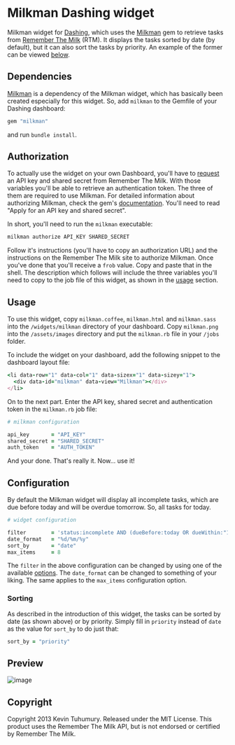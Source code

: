 # Milkman Dashing widget

Milkman widget for [Dashing](http://shopify.github.com/dashing), which uses the [Milkman](https://github.com/kevintuhumury/milkman) gem to retrieve tasks from [Remember The Milk](https://www.rememberthemilk.com/) (RTM). It displays the tasks sorted by date (by default), but it can also sort the tasks by priority. An example of the former can be viewed [below](https://github.com/kevintuhumury/dashing-milkman#preview).

## Dependencies

[Milkman](https://github.com/kevintuhumury/milkman) is a dependency of the Milkman widget, which has basically been created especially for this widget. So, add `milkman` to the Gemfile of your Dashing dashboard:

```ruby
gem "milkman"
```

and run `bundle install`.

## Authorization

To actually use the widget on your own Dashboard, you'll have to [request](https://www.rememberthemilk.com/services/api/keys.rtm) an API key and shared secret from Remember The Milk. With those variables you'll be able to retrieve an authentication token. The three of them are required to use Milkman. For detailed information about authorizing Milkman, check the gem's [documentation](https://github.com/kevintuhumury/milkman#authorize-milkman). You'll need to read "Apply for an API key and shared secret".

In short, you'll need to run the `milkman` executable:

```bash
milkman authorize API_KEY SHARED_SECRET
```

Follow it's instructions (you'll have to copy an authorization URL) and the instructions on the Remember The Milk site to authorize Milkman. Once you've done that you'll receive a `frob` value. Copy and paste that in the shell. The description which follows will include the three variables you'll need to copy to the job file of this widget, as shown in the [usage](https://github.com/kevintuhumury/dashing-milkman#usage) section.

## Usage

To use this widget, copy `milkman.coffee`, `milkman.html` and `milkman.sass` into the `/widgets/milkman` directory of your dashboard. Copy `milkman.png` into the `/assets/images` directory and put the `milkman.rb` file in your `/jobs` folder.

To include the widget on your dashboard, add the following snippet to the dashboard layout file:

```ruby
<li data-row="1" data-col="1" data-sizex="1" data-sizey="1">
  <div data-id="milkman" data-view="Milkman"></div>
</li>
```

On to the next part. Enter the API key, shared secret and authentication token in the `milkman.rb` job file:

```ruby
# milkman configuration

api_key       = "API_KEY"
shared_secret = "SHARED_SECRET"
auth_token    = "AUTH_TOKEN"
```

And your done. That's really it. Now... use it!

## Configuration

By default the Milkman widget will display all incomplete tasks, which are due before today and will be overdue tomorrow. So, all tasks for today.

```ruby
# widget configuration

filter        = 'status:incomplete AND (dueBefore:today OR dueWithin:"1 day of today")'
date_format   = "%d/%m/%y"
sort_by       = "date"
max_items     = 8
```

The `filter` in the above configuration can be changed by using one of the available [options](https://www.rememberthemilk.com/help/?ctx=basics.search.advanced). The `date_format` can be changed to something of your liking. The same applies to the `max_items` configuration option.

### Sorting

As described in the introduction of this widget, the tasks can be sorted by date (as shown above) or by priority. Simply fill in `priority` instead of `date` as the value for `sort_by` to do just that:

```ruby
sort_by = "priority"
```

## Preview

![image](https://f.cloud.github.com/assets/412952/406581/11432ab6-aaa5-11e2-9b76-317e613544b4.png)

## Copyright

Copyright 2013 Kevin Tuhumury. Released under the MIT License. This product uses the Remember The Milk API, but is not endorsed or certified by Remember The Milk.
